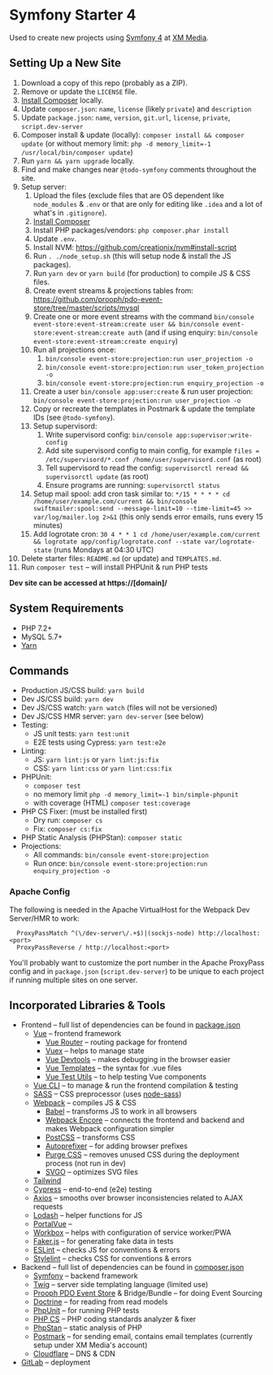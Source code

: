 # Symfony Starter 4

Used to create new projects using [Symfony 4](http://symfony.com/) at [XM Media](https://www.xmmedia.com/).

## Setting Up a New Site

1. Download a copy of this repo (probably as a ZIP).
2. Remove or update the `LICENSE` file.
3. [Install Composer](https://getcomposer.org/download/) locally.
4. Update `composer.json`: `name`, `license` (likely `private`) and `description`
5. Update `package.json`: `name`, `version`, `git.url`, `license`, `private`, `script.dev-server`
6. Composer install & update (locally): `composer install && composer update` (or without memory limit: `php -d memory_limit=-1 /usr/local/bin/composer update`)
7. Run `yarn && yarn upgrade` locally.
8. Find and make changes near `@todo-symfony` comments throughout the site.
9. Setup server:
   1. Upload the files (exclude files that are OS dependent like `node_modules` & `.env` or that are only for editing like `.idea` and a lot of what's in `.gitignore`).
   2. [Install Composer](https://getcomposer.org/download/)
   3. Install PHP packages/vendors: `php composer.phar install`
   4. Update `.env`.
   5. Install NVM: https://github.com/creationix/nvm#install-script
   6. Run `. ./node_setup.sh` (this will setup node & install the JS packages).
   7. Run `yarn dev` or `yarn build` (for production) to compile JS & CSS files.
   9. Create event streams & projections tables from: https://github.com/prooph/pdo-event-store/tree/master/scripts/mysql
   10. Create one or more event streams with the command `bin/console event-store:event-stream:create user && bin/console event-store:event-stream:create auth` (and if using enquiry: `bin/console event-store:event-stream:create enquiry`)
   11. Run all projections once:
       1. `bin/console event-store:projection:run user_projection -o` 
       2. `bin/console event-store:projection:run user_token_projection -o` 
       3. `bin/console event-store:projection:run enquiry_projection -o` 
   12. Create a user `bin/console app:user:create` & run user projection: `bin/console event-store:projection:run user_projection -o`
   13. Copy or recreate the templates in Postmark & update the template IDs (see `@todo-symfony`).
   14. Setup supervisord:
       1. Write supervisord config: `bin/console app:supervisor:write-config`
       2. Add site supervisord config to main config, for example `files = /etc/supervisord/*.conf /home/user/supervisord.conf` (as root)
       3. Tell supervisord to read the config: `supervisorctl reread && supervisorctl update` (as root)
       4. Ensure programs are running: `supervisorctl status` 
   15. Setup mail spool: add cron task similar to: `*/15 * * * * cd /home/user/example.com/current && bin/console swiftmailer:spool:send --message-limit=10 --time-limit=45 >> var/log/mailer.log 2>&1` (this only sends error emails, runs every 15 minutes)
   13. Add logrotate cron: `30 4 * * 1 cd /home/user/example.com/current && logrotate app/config/logrotate.conf --state var/logrotate-state` (runs Mondays at 04:30 UTC)
10. Delete starter files: `README.md` (or update) and `TEMPLATES.md`.
11. Run `composer test` – will install PHPUnit & run PHP tests

**Dev site can be accessed at https://[domain]/**

## System Requirements

  - PHP 7.2+
  - MySQL 5.7+
  - [Yarn](https://yarnpkg.com/en/docs/install)

## Commands

  - Production JS/CSS build: `yarn build`
  - Dev JS/CSS build: `yarn dev`
  - Dev JS/CSS watch: `yarn watch` (files will not be versioned)
  - Dev JS/CSS HMR server: `yarn dev-server` (see below)
  - Testing:
    - JS unit tests: `yarn test:unit`
    - E2E tests using Cypress: `yarn test:e2e`
  - Linting:
    - JS: `yarn lint:js` or `yarn lint:js:fix`
    - CSS: `yarn lint:css` or `yarn lint:css:fix`
  - PHPUnit: 
    - `composer test`
    - no memory limit `php -d memory_limit=-1 bin/simple-phpunit`
    - with coverage (HTML) `composer test:coverage`
  - PHP CS Fixer: (must be installed first)
    - Dry run: `composer cs`
    - Fix: `composer cs:fix`
  - PHP Static Analysis (PHPStan): `composer static`
  - Projections:
    - All commands: `bin/console event-store:projection`
    - Run once: `bin/console event-store:projection:run enquiry_projection -o`

### Apache Config

The following is needed in the Apache VirtualHost for the Webpack Dev Server/HMR to work:

```
  ProxyPassMatch ^(\/dev-server\/.+$)|(sockjs-node) http://localhost:<port>
  ProxyPassReverse / http://localhost:<port>
```

You'll probably want to customize the port number in the Apache ProxyPass config
and in `package.json` (`script.dev-server`) to be unique to each project if
running multiple sites on one server.

## Incorporated Libraries & Tools

  - Frontend – full list of dependencies can be found in [package.json](https://gitlab.com/batteryanalytics/customer/blob/master/package.json)
    - [Vue](https://vuejs.org/) – frontend framework
      - [Vue Router](https://router.vuejs.org/) – routing package for frontend
      - [Vuex](https://vuex.vuejs.org/) – helps to manage state
      - [Vue Devtools](https://github.com/vuejs/vue-devtools) – makes debugging in the browser easier
      - [Vue Templates](https://vuejs.org/v2/guide/syntax.html) – the syntax for .vue files
      - [Vue Test Utils](https://vue-test-utils.vuejs.org/) – to help testing Vue components
    - [Vue CLI](https://cli.vuejs.org/) – to manage & run the frontend compilation & testing
    - [SASS](https://sass-lang.com/) – CSS preprocessor (uses [node-sass](https://www.npmjs.com/package/node-sass))
    - [Webpack](https://webpack.js.org/) – compiles JS & CSS
      - [Babel](https://babeljs.io/) – transforms JS to work in all browsers
      - [Webpack Encore](https://symfony.com/doc/current/frontend.html) – connects the frontend and backend and makes Webpack configuration simpler
      - [PostCSS](https://github.com/postcss/postcss) – transforms CSS
      - [Autoprefixer](ub.com/postcss/autoprefixer) – for adding browser prefixes
      - [Purge CSS](https://github.com/FullHuman/purgecss) – removes unused CSS during the deployment process (not run in dev)
      - [SVGO](https://github.com/svg/svgo) – optimizes SVG files
    - [Tailwind](https://tailwindcss.com/docs/what-is-tailwind/)
    - [Cypress](https://www.cypress.io/) – end-to-end (e2e) testing
    - [Axios](https://github.com/axios/axios) – smooths over browser inconsistencies related to AJAX requests
    - [Lodash](https://lodash.com/) – helper functions for JS
    - [PortalVue](https://github.com/LinusBorg/portal-vue) – 
    - [Workbox](https://developers.google.com/web/tools/workbox/) – helps with configuration of service worker/PWA
    - [Faker.js](https://github.com/marak/Faker.js/) – for generating fake data in tests
    - [ESLint](https://eslint.org/) – checks JS for conventions & errors
    - [Stylelint](https://stylelint.io/) – checks CSS for conventions & errors
  - Backend – full list of dependencies can be found in [composer.json](https://gitlab.com/batteryanalytics/customer/blob/master/composer.json)
    - [Symfony](https://symfony.com/doc/current/index.html#gsc.tab=0) – backend framework
    - [Twig](https://twig.symfony.com/) – server side templating language (limited use)
    - [Prooph PDO Event Store](https://github.com/prooph/pdo-event-store) & Bridge/Bundle – for doing Event Sourcing
    - [Doctrine](https://www.doctrine-project.org/) – for reading from read models
    - [PhpUnit](https://phpunit.de/) – for running PHP tests
    - [PHP CS](https://cs.sensiolabs.org/) – PHP coding standards analyzer & fixer
    - [PhpStan](https://github.com/phpstan/phpstan) – static analysis of PHP
    - [Postmark](https://postmarkapp.com/) – for sending email, contains email templates (currently setup under XM Media's account)
    - [Cloudflare](https://www.cloudflare.com/) – DNS & CDN
  - [GitLab](https://gitlab.com/batteryanalytics) – deployment

